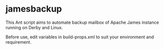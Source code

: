 jamesbackup
============

This Ant script aims to automate backup mailbox of Apache James instance running on Derby and Linux.

Before use, edit variables in build-props.xml to suit your environment and requirement.